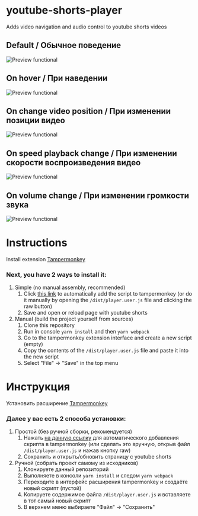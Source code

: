 # youtube-shorts-player
Adds video navigation and audio control to youtube shorts videos

## Default / Обычное поведение
![Preview functional](https://i.imgur.com/zF1QCG2.png)

## On hover / При наведении
![Preview functional](https://i.imgur.com/fgmcBr0.png)

## On change video position / При изменении позиции видео
![Preview functional](https://i.imgur.com/QIdI44o.png)

## On speed playback change / При изменении скорости воспроизведения видео
![Preview functional](https://i.imgur.com/V0ABITj.png)

## On volume change / При изменении громкости звука
![Preview functional](https://i.imgur.com/kodP9bs.png)

# Instructions

Install extension [Tampermonkey](https://chromewebstore.google.com/detail/tampermonkey/dhdgffkkebhmkfjojejmpbldmpobfkfo)

### Next, you have 2 ways to install it:

1. Simple (no manual assembly, recommended)
   1. Click [this link](https://raw.githubusercontent.com/aleqsunder/youtube-shorts-player/main/dist/player.user.js) to automatically add the script to tampermonkey (or do it manually by opening the `/dist/player.user.js` file and clicking the raw button)
   2. Save and open or reload page with youtube shorts
2. Manual (build the project yourself from sources)
   1. Clone this repository
   2. Run in console `yarn install` and then `yarn webpack`
   3. Go to the tampermonkey extension interface and create a new script (empty)
   4. Copy the contents of the `/dist/player.user.js` file and paste it into the new script
   5. Select "File" -> "Save" in the top menu

# Инструкция

Установить расширение [Tampermonkey](https://chromewebstore.google.com/detail/tampermonkey/dhdgffkkebhmkfjojejmpbldmpobfkfo)

### Далее у вас есть 2 способа установки:

1. Простой (без ручной сборки, рекомендуется)
   1. Нажать [на данную ссылку](https://raw.githubusercontent.com/aleqsunder/youtube-shorts-player/main/dist/player.user.js) для автоматического добавления скрипта в tampermonkey (или сделать это вручную, открыв файл `/dist/player.user.js` и нажав кнопку raw)
   2. Сохранить и открыть/обновить страницу с youtube shorts
2. Ручной (собрать проект самому из исходников)
   1. Клонируете данный репозиторий
   2. Выполняете в консоли `yarn install` и следом `yarn webpack`
   3. Переходите в интерфейс расширения tampermonkey и создаёте новый скрипт (пустой)
   4. Копируете содержимое файла `/dist/player.user.js` и вставляете в тот самый новый скрипт
   5. В верхнем меню выбираете "Файл" -> "Сохранить"